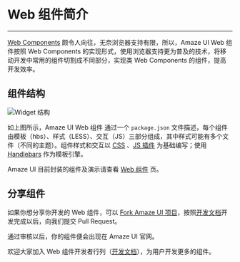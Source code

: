 # Web 组件简介
---

[Web Components](http://www.w3.org/TR/components-intro/) 颇令人向往，无奈浏览器支持有限，所以，Amaze UI Web 组件按照 Web Components 的实现形式，使用浏览器支持更为普及的技术，将移动开发中常用的组件切割成不同部分，实现类 Web Components 的组件，提高开发效率。

## 组件结构

<div>
  <img src="/i/docs/widget.jpg" alt="Widget 结构" style="max-width: 400px" class="am-center"/>
</div>

如上图所示，Amaze UI Web 组件 通过一个 `package.json` 文件描述，每个组件由模板（hbs）、样式（LESS）、交互（JS）三部分组成，其中样式可能有多个文件（不同的主题）。组件样式和交互以 [CSS](/css) 、[JS 插件](/javascript) 为基础编写；使用 [Handlebars](http://handlebarsjs.com/) 作为模板引擎。

Amaze UI 目前封装的组件及演示请查看 [Web 组件](/widgets) 页。

## 分享组件

如果你想分享你开发的 Web 组件，可以 [Fork Amaze UI 项目](https://github.com/allmobilize/amazeui/fork)，按照[开发文档](/getting-started/widget)开发完成以后，向我们提交 Pull Request。

通过审核以后，你的组件便会出现在 Amaze UI 官网。

欢迎大家加入 Web 组件开发者行列（[开发文档](/getting-started/widget)），为用户开发更多的组件。